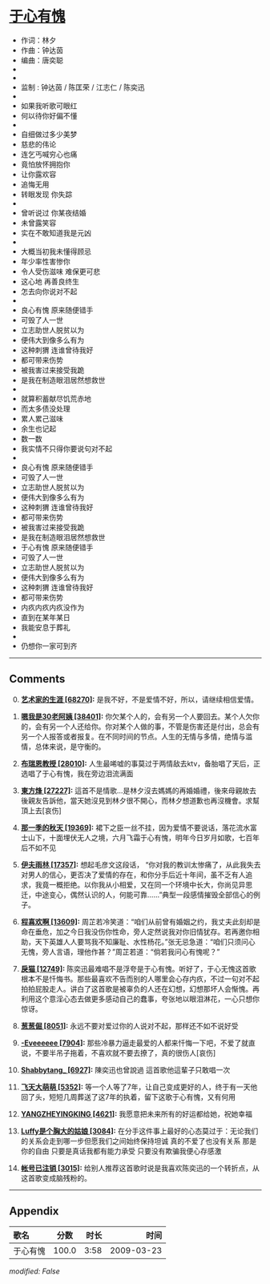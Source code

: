 # [于心有愧](https://music.163.com/song?id=64797)

* 作词：林夕
* 作曲：钟达茵
* 编曲：唐奕聪
*
*
* 监制 : 钟达茵 / 陈匡荣 / 江志仁 / 陈奕迅
* 
* 如果我听歌可眼红
* 何以待你好偏不懂
* 
* 自细做过多少美梦
* 慈悲的伟论
* 连乞丐喊穷心也痛
* 竟怕放怀拥抱你
* 让你露欢容
* 追悔无用
* 转眼发现 你失踪
* 
* 曾听说过 你某夜结婚
* 未曾露笑容
* 实在不敢知道我是元凶
* 
* 大概当初我未懂得顾忌
* 年少率性害惨你
* 令人受伤滋味 难保更可悲
* 这心地 再善良终生
* 怎去向你说对不起
* 
* 良心有愧 原来随便错手
* 可毁了人一世
* 立志助世人脱贫以为
* 便伟大到像多么有为
* 这种刺猬 连谁曾待我好
* 都可带来伤势
* 被我害过来接受我跪
* 是我在制造眼泪居然想救世
* 
* 就算积蓄献尽饥荒赤地
* 而太多债没处理
* 累人累己滋味
* 余生也记起
* 数一数
* 我实情不只得你要说句对不起
* 
* 良心有愧 原来随便错手
* 可毁了人一世
* 立志助世人脱贫以为
* 便伟大到像多么有为
* 这种刺猬 连谁曾待我好
* 都可带来伤势
* 被我害过来接受我跪
* 是我在制造眼泪居然想救世
* 于心有愧 原来随便错手
* 可毁了人一世
* 立志助世人脱贫以为
* 便伟大到像多么有为
* 这种刺猬 连谁曾待我好
* 都可带来伤势
* 内疚内疚内疚没作为
* 直到在某年某日
* 我能安息于葬礼
* 
* 仍想你一家可到齐


---

## Comments
0. **[艺术家的生涯 \[68270\]](https://music.163.com/#/user/home?id=19178466):** 是我不好，不是爱情不好，所以，请继续相信爱情。

1. **[嗯我是30老阿姨 \[38401\]](https://music.163.com/#/user/home?id=14254177):** 你欠某个人的，会有另一个人要回去。某个人欠你的，会有另一个人还给你。你对某个人做的事，不管是伤害还是付出，总会有另一个人报答或者报复。在不同时间的节点。人生的无情与多情，绝情与滥情，总体来说，是守衡的。

2. **[布瑞恩教授 \[28010\]](https://music.163.com/#/user/home?id=49722859):** 人生最唏嘘的事莫过于两情敌去ktv，备胎唱了天后，正选唱了于心有愧，我在旁边泪流满面

3. **[東方烽 \[27227\]](https://music.163.com/#/user/home?id=68628989):** 這首不是情歌...是林夕沒去媽媽的再婚婚禮，後來母親故去後親友告訴他，當天她沒見到林夕很不開心，而林夕想道歉也再沒機會。求幫頂上去[哀伤]

4. **[那一季的秋天 \[19369\]](https://music.163.com/#/user/home?id=42084716):** 裙下之臣一丝不挂，因为爱情不要说话，落花流水富士山下，十面埋伏无人之境，六月飞霜于心有愧，明年今日岁月如歌，七百年后不如不见

5. **[伊夫雨林 \[17357\]](https://music.163.com/#/user/home?id=34572805):** 想起毛彦文这段话， “你对我的教训太惨痛了，从此我失去对男人的信心，更否决了爱情的存在，和你分手后近十年间，虽不乏有人追求，我竟一概拒绝。以你我从小相爱，又在同一个环境中长大，你尚见异思迁，中途变心，偶然认识的人，何能可靠……”典型一段感情摧毁全部信心的例子。

6. **[程喜欢啊 \[13609\]](https://music.163.com/#/user/home?id=52879714):** 周芷若冷笑道：“咱们从前曾有婚姻之约，我丈夫此刻却是命在垂危，加之今日我没伤你性命，旁人定然说我对你旧情犹存。若再邀你相助，天下英雄人人要骂我不知廉耻、水性杨花。”张无忌急道：“咱们只须问心无愧，旁人言语，理他作甚？”周芷若道：“倘若我问心有愧呢？”

7. **[戾猫 \[12749\]](https://music.163.com/#/user/home?id=249662728):** 陈奕迅最难唱不是浮夸是于心有愧。听好了，于心无愧这首歌根本不是忏悔书。那些最喜欢不告而别的人哪里会心存内疚，不过一句对不起拍拍屁股走人。讲白了这首歌是被辜负的人还在幻想，幻想那坏人会惭愧。再利用这个意淫心态去做更多感动自己的蠢事，夸张地以眼泪淋花，一心只想你惊讶。

8. **[葱葱倔 \[8051\]](https://music.163.com/#/user/home?id=36053311):** 永远不要对爱过你的人说对不起，那样还不如不说好受

9. **[-Eveeeeee \[7904\]](https://music.163.com/#/user/home?id=87743983):** 那些冷暴力逼走最爱的人都来忏悔一下吧，不爱了就直说，不要半吊子拖着，不喜欢就不要去撩了，真的很伤人[哀伤]

10. **[Shabbytang_ \[6927\]](https://music.163.com/#/user/home?id=67251059):** 陳奕迅也曾說過 這首歌他這輩子只敢唱一次

11. **[飞天大萌萌 \[5352\]](https://music.163.com/#/user/home?id=42150624):** 等一个人等了7年，让自己变成更好的人，终于有一天他回了头，短短几周葬送了这7年的执着，留下这歌于心有愧，又有何用

12. **[YANGZHEYINGKING \[4621\]](https://music.163.com/#/user/home?id=49905806):** 我愿意把未来所有的好运都给她，祝她幸福

13. **[Luffy是个胸大的姑娘 \[3084\]](https://music.163.com/#/user/home?id=436424626):** 在分手这件事上最好的心态莫过于：无论我们的关系会走到哪一步但愿我们之间始终保持坦诚 真的不爱了也没有关系 那是你的自由 只要是真话我都有能力承受 只要没有欺骗我便心存感激

14. **[帐号已注销 \[3015\]](https://music.163.com/#/user/home?id=3690320):** 给别人推荐这首歌时说是我喜欢陈奕迅的一个转折点，从这首歌变成脑残粉的。



---

## Appendix

|歌名|分数|时长|时间|
|:---|:---:|---:|---:|
|于心有愧|100.0|3:58|2009-03-23

*modified: False*